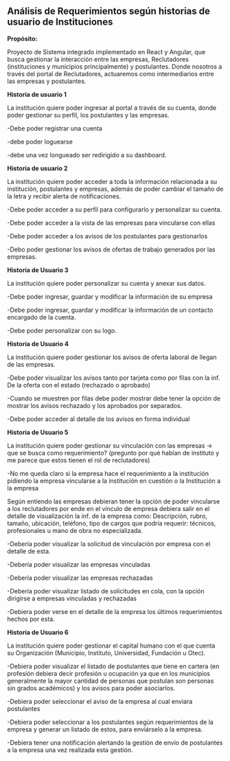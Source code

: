 ## Análisis de Requerimientos según historias de usuario de Instituciones



**Propósito:**

Proyecto de Sistema integrado implementado en React y Angular, que busca gestionar la interacción entre las empresas, Reclutadores (instituciones y municipios principalmente) y postulantes. Donde nosotros a través del portal de Reclutadores, actuaremos como intermediarios entre las empresas y postulantes.

**Historia de usuario 1**

La institución quiere poder ingresar al portal a través de su cuenta, donde poder gestionar su perfil, los postulantes y las empresas.

-Debe poder registrar una cuenta

-debe poder loguearse

-debe una vez longueado ser redirigido a su dashboard.

**Historia de usuario 2**

La institución quiere poder acceder a toda la información relacionada a su institución, postulantes y empresas, además de poder cambiar el tamaño de la letra y recibir alerta de notificaciones.

-Debe poder acceder a su perfil para configurarlo y personalizar su cuenta.

-Debe poder acceder a la vista de las empresas para vincularse con ellas

-Debe poder acceder a los avisos de los postulantes para gestionarlos

-Debo poder gestionar los avisos de ofertas de trabajo generados por las empresas.

**Historia de Usuario 3**

La institución quiere poder personalizar su cuenta y anexar sus datos.

-Debe poder ingresar, guardar y modificar la información de su empresa

-Debe poder ingresar, guardar y modificar la información de un contacto encargado de la cuenta.

-Debe poder personalizar con su logo.

**Historia de Usuario 4**

La institución quiere poder gestionar los avisos de oferta laboral de llegan de las empresas.

-Debe poder visualizar los avisos tanto por tarjeta como por filas con la inf. De la oferta con el estado (rechazado o aprobado)

-Cuando se muestren por filas debe poder mostrar debe tener la opción de mostrar los avisos rechazado y los aprobados por separados.

-Debe poder acceder al detalle de los avisos en forma individual

**Historia de Usuario 5**

La institución quiere poder gestionar su vinculación con las empresas -> que se busca como requerimiento? (pregunto por qué hablan de instituto y me parece que estos tienen el rol de reclutadores)

-No me queda claro si la empresa hace el requerimiento a la institución pidiendo la empresa vincularse a la institución en cuestión o la Institución a la empresa

Según entiendo las empresas debieran tener la opción de poder vincularse a los reclutadores por ende en el vínculo de empresa debiera salir en el detalle de visualización  la inf. de la empresa como: Descripción, rubro, tamaño, ubicación, teléfono, tipo de cargos que podría requerir: técnicos, profesionales u mano de obra no especializada.

-Debería poder visualizar la solicitud de vinculación por empresa con el detalle de esta.

-Debería poder visualizar las empresas vinculadas

-Debería poder visualizar las empresas rechazadas

-Debería poder visualizar listado de solicitudes en cola, con la opción dirigirse a empresas vinculadas y rechazadas

-Debiera poder verse en el detalle de la empresa los últimos requerimientos hechos por esta.

**Historia de Usuario 6**

La institución quiere poder gestionar el capital humano con el que cuenta su Organización (Municipio, Instituto, Universidad, Fundación u Otec).

-Debiera poder visualizar el listado de postulantes que tiene en cartera (en profesión debiera decir profesión u ocupación ya que en los municipios generalmente la mayor cantidad de personas que postulan son personas sin grados académicos) y los avisos para poder asociarlos.

-Debiera poder seleccionar el aviso de la empresa al cual enviara postulantes

-Debiera poder seleccionar a los postulantes según requerimientos de la empresa y generar un listado de estos, para enviárselo a la empresa.

-Debiera tener una notificación alertando la gestión de envío de postulantes a la empresa una vez realizada esta gestión.
